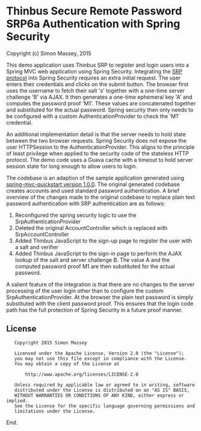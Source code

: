 # Thinbus Secure Remote Password SRP6a Authentication with Spring Security

Copyright (c) Simon Massey, 2015
 
This demo application uses Thinbus SRP to register and login users into a Spring MVC web application using Spring Security. Integrating the [SRP protocol](http://srp.stanford.edu/design.html) into Spring Security requires an extra initial request. The user enters their credentials and clicks on the submit button. The browser first uses the username to fetch their salt 's' together with a one-time server challenge 'B' via AJAX. It then generates a one-time ephemeral key 'A' and computes the password proof 'M1'. These values are concatenated together and substituted for the actual password.  Spring security then only needs to be configured with a custom AuthenticationProvider to check the 'M1' credential.  

An additional implementation detail is that the server needs to hold state between the two browser requests. Spring Security does not expose the user HTTPSession to the AuthenticationProvider. This aligns to the principle of least privilege when applied to the security code of the stateless HTTP protocol. The demo code uses a Guava cache with a timeout to hold server session state for long enough to allow users to login. 

The codebase is an adaption of the sample application generated using [spring-mvc-quickstart version 1.0.0](https://github.com/kolorobot/spring-mvc-quickstart-archetype). The original generated codebase creates accounts and used standard password authentication. A brief overview of the changes made to the original codebase to replace plain text password authentication with SRP authentication are as follows:
 
1. Reconfigured the spring security logic to use the SrpAuthenticationProvider
1. Deleted the original AccountController which is replaced with SrpAccountController
1. Added Thinbus JavaScript to the sign-up page to register the user with a salt and verifier
1. Added Thinbus JavaScript to the sign-in page to perform the AJAX lookup of the salt and server challenge B. The value A and the computed password proof M1 are then substituted for the actual password. 

A salient feature of the integration is that there are no changes to the server processing of the user login other than to configure the custom SrpAuthenticationProvider. At the browser the plain text password is simply substituted with the client password proof. This ensures that the login code path has the full protection of Spring Security in a future proof manner.

## License

```
   Copyright 2015 Simon Massey

   Licensed under the Apache License, Version 2.0 (the "License");
   you may not use this file except in compliance with the License.
   You may obtain a copy of the License at

       http://www.apache.org/licenses/LICENSE-2.0

   Unless required by applicable law or agreed to in writing, software
   distributed under the License is distributed on an "AS IS" BASIS,
   WITHOUT WARRANTIES OR CONDITIONS OF ANY KIND, either express or implied.
   See the License for the specific language governing permissions and
   limitations under the License.
```
   
End. 